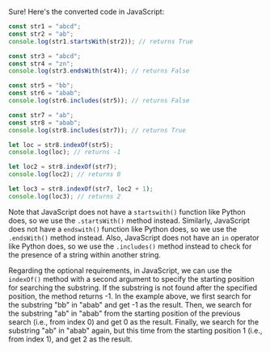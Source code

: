 Sure! Here's the converted code in JavaScript:
```javascript
const str1 = "abcd";
const str2 = "ab";
console.log(str1.startsWith(str2)); // returns True

const str3 = "abcd";
const str4 = "zn";
console.log(str3.endsWith(str4)); // returns False

const str5 = "bb";
const str6 = "abab";
console.log(str6.includes(str5)); // returns False

const str7 = "ab";
const str8 = "abab";
console.log(str8.includes(str7)); // returns True

let loc = str8.indexOf(str5);
console.log(loc); // returns -1

let loc2 = str8.indexOf(str7);
console.log(loc2); // returns 0

let loc3 = str8.indexOf(str7, loc2 + 1);
console.log(loc3); // returns 2
```
Note that JavaScript does not have a `startswith()` function like Python does, so we use the `.startsWith()` method instead. Similarly, JavaScript does not have a `endswith()` function like Python does, so we use the `.endsWith()` method instead. Also, JavaScript does not have an `in` operator like Python does, so we use the `.includes()` method instead to check for the presence of a string within another string.

Regarding the optional requirements, in JavaScript, we can use the `indexOf()` method with a second argument to specify the starting position for searching the substring. If the substring is not found after the specified position, the method returns -1. In the example above, we first search for the substring "bb" in "abab" and get -1 as the result. Then, we search for the substring "ab" in "abab" from the starting position of the previous search (i.e., from index 0) and get 0 as the result. Finally, we search for the substring "ab" in "abab" again, but this time from the starting position 1 (i.e., from index 1), and get 2 as the result.
